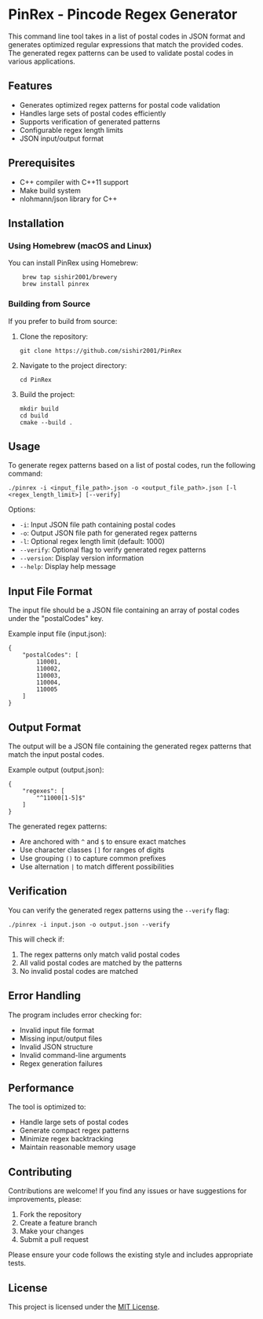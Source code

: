 # PinRex - Pincode Regex Generator

This command line tool takes in a list of postal codes in JSON format and generates optimized regular expressions that match the provided codes. The generated regex patterns can be used to validate postal codes in various applications.

## Features

- Generates optimized regex patterns for postal code validation
- Handles large sets of postal codes efficiently
- Supports verification of generated patterns
- Configurable regex length limits
- JSON input/output format

## Prerequisites

- C++ compiler with C++11 support
- Make build system
- nlohmann/json library for C++

## Installation

### Using Homebrew (macOS and Linux)

You can install PinRex using Homebrew:

        brew tap sishir2001/brewery
        brew install pinrex

### Building from Source

If you prefer to build from source:

1.  Clone the repository:

        git clone https://github.com/sishir2001/PinRex

2.  Navigate to the project directory:

        cd PinRex

3.  Build the project:

        mkdir build
        cd build
        cmake --build .

## Usage

To generate regex patterns based on a list of postal codes, run the following command:

    ./pinrex -i <input_file_path>.json -o <output_file_path>.json [-l <regex_length_limit>] [--verify]

Options:

- `-i`: Input JSON file path containing postal codes
- `-o`: Output JSON file path for generated regex patterns
- `-l`: Optional regex length limit (default: 1000)
- `--verify`: Optional flag to verify generated regex patterns
- `--version`: Display version information
- `--help`: Display help message

## Input File Format

The input file should be a JSON file containing an array of postal codes under the "postalCodes" key.

Example input file (input.json):

    {
        "postalCodes": [
            110001,
            110002,
            110003,
            110004,
            110005
        ]
    }

## Output Format

The output will be a JSON file containing the generated regex patterns that match the input postal codes.

Example output (output.json):

    {
        "regexes": [
            "^11000[1-5]$"
        ]
    }

The generated regex patterns:

- Are anchored with `^` and `$` to ensure exact matches
- Use character classes `[]` for ranges of digits
- Use grouping `()` to capture common prefixes
- Use alternation `|` to match different possibilities

## Verification

You can verify the generated regex patterns using the `--verify` flag:

    ./pinrex -i input.json -o output.json --verify

This will check if:

1. The regex patterns only match valid postal codes
2. All valid postal codes are matched by the patterns
3. No invalid postal codes are matched

## Error Handling

The program includes error checking for:

- Invalid input file format
- Missing input/output files
- Invalid JSON structure
- Invalid command-line arguments
- Regex generation failures

## Performance

The tool is optimized to:

- Handle large sets of postal codes
- Generate compact regex patterns
- Minimize regex backtracking
- Maintain reasonable memory usage

## Contributing

Contributions are welcome! If you find any issues or have suggestions for improvements, please:

1. Fork the repository
2. Create a feature branch
3. Make your changes
4. Submit a pull request

Please ensure your code follows the existing style and includes appropriate tests.

## License

This project is licensed under the [MIT License](LICENSE).
